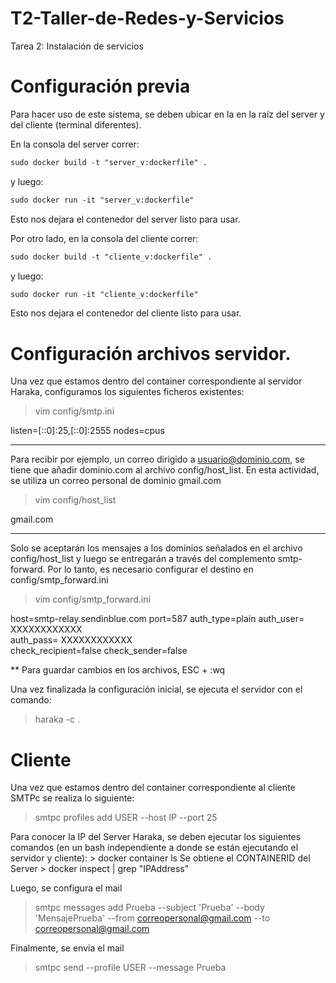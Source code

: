 # T2-Taller-de-Redes-y-Servicios
Tarea 2: Instalación de servicios 

<h1> Configuración previa </h1>
Para hacer uso de este sistema, se deben ubicar en la en la raíz del server y del cliente (terminal diferentes).

En la consola del server correr:
```diff
sudo docker build -t "server_v:dockerfile" .
```
y luego: 
```diff
sudo docker run -it "server_v:dockerfile"
```

Esto nos dejara el contenedor del server listo para usar.

Por otro lado, en la consola del cliente correr:
```diff
sudo docker build -t "cliente_v:dockerfile" .
```
y luego:
```diff
sudo docker run -it "cliente_v:dockerfile"
```

Esto nos dejara el contenedor del cliente listo para usar.

<h1> Configuración archivos servidor. </h1> 


Una vez que estamos dentro del container correspondiente al servidor Haraka, configuramos los siguientes ficheros existentes:

> vim config/smtp.ini

listen=[::0]:25,[::0]:2555
nodes=cpus

------------------
Para recibir por ejemplo, un correo dirigido a usuario@dominio.com, se tiene que añadir dominio.com al archivo config/host_list. En esta actividad, se utiliza un correo personal de dominio gmail.com

> vim config/host_list

gmail.com

------------------
Solo se aceptarán los mensajes a los dominios señalados en el archivo config/host_list y luego se entregarán a través del complemento smtp-forward. Por lo tanto, es necesario configurar el destino en config/smtp_forward.ini

> vim config/smtp_forward.ini

host=smtp-relay.sendinblue.com
port=587
auth_type=plain
auth_user= XXXXXXXXXXXX             
auth_pass= XXXXXXXXXXXX            
check_recipient=false
check_sender=false


** Para guardar cambios en los archivos, ESC + :wq 

Una vez finalizada la configuración inicial, se ejecuta el servidor con el comando:
> haraka -c .


<h1> Cliente </h1> 

Una vez que estamos dentro del container  correspondiente al cliente SMTPc se realiza lo siguiente:

> smtpc profiles add USER --host IP --port 25


Para conocer la IP del Server Haraka, se deben ejecutar los siguientes comandos (en un bash independiente a donde se están ejecutando el servidor y cliente):
      > docker container ls
    Se obtiene el CONTAINERID del Server
      > docker inspect <container id> | grep "IPAddress"

Luego, se configura el mail

> smtpc messages add Prueba --subject 'Prueba' --body 'MensajePrueba' --from correopersonal@gmail.com --to correopersonal@gmail.com


Finalmente, se envia el mail

> smtpc send --profile USER --message Prueba

  

